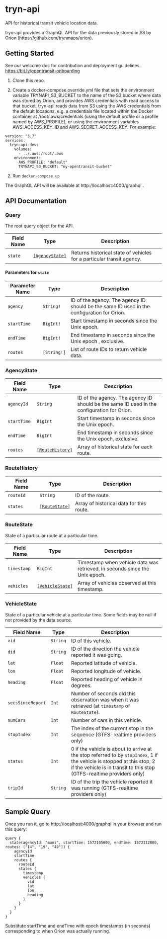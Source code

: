 # tryn-api

API for historical transit vehicle location data.

tryn-api provides a GraphQL API for the data previously stored in S3 by Orion (https://github.com/trynmaps/orion).

## Getting Started

See our welcome doc for contribution and deployment guidelines.
https://bit.ly/opentransit-onboarding

1. Clone this repo.

2. Create a docker-compose.override.yml file that sets the environment variable TRYNAPI_S3_BUCKET to the name of the S3 bucket where data was stored by Orion,
and provides AWS credentials with read access to that bucket. tryn-api reads data from S3 using the AWS credentials from the default locations,
e.g. a credentials file located within the Docker container at /root/.aws/credentials (using the default profile or a profile named by AWS_PROFILE),
or using the environment variables AWS_ACCESS_KEY_ID and AWS_SECRET_ACCESS_KEY. For example:

```
version: "3.7"
services:
  tryn-api-dev:
    volumes:
      - ../.aws:/root/.aws
    environment:
      AWS_PROFILE: "default"
      TRYNAPI_S3_BUCKET: "my-opentransit-bucket"
```

2. Run `docker-compose up`

The GraphQL API will be available at http://localhost:4000/graphql .

## API Documentation

### Query

The root query object for the API.

| Field Name | Type | Description |
| --- | --- | --- |
| `state` | [`[AgencyState]`](#agencystate) | Returns historical state of vehicles for a particular transit agency. |

#### Parameters for `state`

| Parameter Name | Type | Description |
| --- | --- | --- |
| `agency` | `String!` | ID of the agency. The agency ID should be the same ID used in the configuration for Orion. |
| `startTime` | `BigInt!` | Start timestamp in seconds since the Unix epoch. |
| `endTime` | `BigInt!` | End timestamp in seconds since the Unix epoch , exclusive. |
| `routes` | `[String!]` | List of route IDs to return vehicle data. |

### AgencyState

| Field Name | Type | Description |
| --- | --- | --- |
| `agencyId` | `String` | ID of the agency. The agency ID should be the same ID used in the configuration for Orion. |
| `startTime` | `BigInt` | Start timestamp in seconds since the Unix epoch. |
| `endTime` | `BigInt` | End timestamp in seconds since the Unix epoch, exclusive. |
| `routes` | [`[RouteHistory]`](#routehistory) | Array of historical state for each route. |

### RouteHistory

| Field Name | Type | Description |
| --- | --- | --- |
| `routeId` | `String` | ID of the route. |
| `states` | [`[RouteState]`](#routestate) | Array of historical data for this route. |

### RouteState

State of a particular route at a particular time.

| Field Name | Type | Description |
| --- | --- | --- |
| `timestamp` | `BigInt` | Timestamp when vehicle data was retrieved, in seconds since the Unix epoch. |
| `vehicles` | [`[VehicleState]`](#vehiclestate) | Array of vehicles observed at this timestamp. |

### VehicleState

State of a particular vehicle at a particular time. Some fields may be null if not provided by the data source.

| Field Name | Type | Description |
| --- | --- | --- |
| `vid` | `String` | ID of this vehicle. |
| `did` | `String` | ID of the direction the vehicle reported it was going. |
| `lat` | `Float` | Reported latitude of vehicle. |
| `lon` | `Float` | Reported longitude of vehicle. |
| `heading` | `Float` | Reported heading of vehicle in degrees. |
| `secsSinceReport` | `Int` | Number of seconds old this observation was when it was retrieved (at `timestamp` of `RouteState`). |
| `numCars` | `Int` | Number of cars in this vehicle. |
| `stopIndex` | `Int` | The index of the current stop in the sequence (GTFS-realtime providers only) |
| `status` | `Int` | 0 if the vehicle is about to arrive at the stop referred to by `stopIndex`, 1 if the vehicle is stopped at this stop, 2 if the vehicle is in transit to this stop (GTFS-realtime providers only) |
| `tripId` | `String` | ID of the trip the vehicle reported it was running (GTFS-realtime providers only) |

## Sample Query

Once you run it, go to http://localhost:4000/graphql in your browser and run this query:

```
query {
  state(agencyId: "muni", startTime: 1572105600, endTime: 1572112800, routes: ["14", "19", "49"]) {
    agencyId
    startTime
    routes {
      routeId
      states {
        timestamp
        vehicles {
          vid
          lat
          lon
          heading
        }
      }
    }
  }
}
```

Substitute startTime and endTime with epoch timestamps (in seconds) corresponding to when Orion was actually running.
